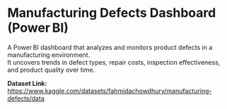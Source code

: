 # Manufacturing Defects Dashboard (Power BI)

A Power BI dashboard that analyzes and monitors product defects in a manufacturing environment.  
It uncovers trends in defect types, repair costs, inspection effectiveness, and product quality over time.

**Dataset Link:** <https://www.kaggle.com/datasets/fahmidachowdhury/manufacturing-defects/data>
